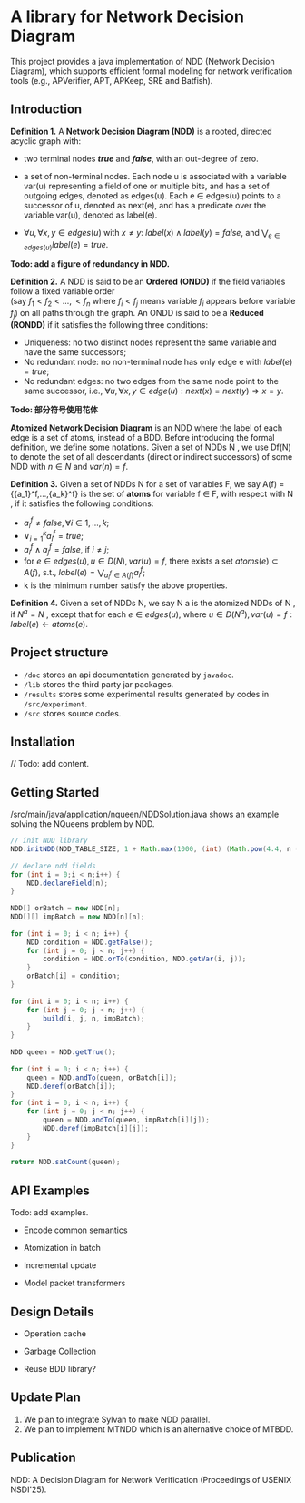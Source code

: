 # A library for Network Decision Diagram  
This project provides a java implementation of NDD (Network Decision Diagram), which supports efficient formal modeling for network verification tools (e.g., APVerifier, APT, APKeep, SRE and Batfish).  
  
## Introduction  
**Definition 1.** A **Network Decision Diagram (NDD)** is a rooted, directed acyclic graph with:  
  
- two terminal nodes ***true*** and ***false***, with an out-degree of zero.  
  
- a set of non-terminal nodes. Each node u is associated with a variable var(u) representing a field of one or multiple bits, and has a set of outgoing edges, denoted as edges(u). Each e $\in$ edges(u) points to a successor of u, denoted as next(e), and has a predicate over the variable var(u), denoted as label(e).  
  
- $\forall u, \forall x, y \in edges(u)$ with $x \ne y$: $label(x)\wedge label(y) = false$, and $\bigvee_{e \in edges(u)}label(e) = true$.  
  
**Todo: add a figure of redundancy in NDD.**  
  
**Definition 2.** A NDD is said to be an **Ordered (ONDD)** if the field variables follow a fixed variable order  
(say $f_1 < f_2 < ...,< f_n$ where $f_i < f_j$ means variable $f_i$ appears before variable $f_j$) on all paths through the graph. An ONDD is said to be a **Reduced (RONDD)** if it satisfies the following three conditions:  
- Uniqueness: no two distinct nodes represent the same variable and have the same successors;  
- No redundant node: no non-terminal node has only edge e with $label(e) = true$;  
- No redundant edges: no two edges from the same node point to the same successor, i.e., $\forall u,\forall x, y \in edge(u) : next(x) = next(y) \Rightarrow x = y$.  

**Todo:   部分符号使用花体**

**Atomized Network Decision Diagram** is an NDD where the label of each edge is a set of atoms, instead of a BDD. Before introducing the formal definition, we define some notations. Given a set of NDDs N , we use Df(N) to denote the set of  all descendants (direct or indirect successors) of some NDD with $n \in N$ and $var(n) = f$.  
  
**Definition 3.** Given a set of NDDs N for a set of variables F, we say A(f) = {{a_1}^f,...,{a_k}^f} is the set of **atoms** for variable f ∈ F, with respect with N , if it satisfies the following conditions:  
- $a_i^f \ne false,\forall i ∈ {1,..., k}$;  
- $\vee_{i=1}^k a_i^f = true$;  
- $a_i^f∧a_j^f = false$, if $i \ne j$;  
- for $e \in edges(u), u \in D(N), var(u) = f$, there exists a set $atoms(e) \subset A(f)$, s.t., $label(e) = \bigvee_{a_i^f∈A(f)}a_i^f$;  
- k is the minimum number satisfy the above properties.  
  
**Definition 4.** Given a set of NDDs N, we say N a is the atomized NDDs of N , if $N^a = N$ , except that for each $e \in edges(u)$, where $u \in D(N^a), var(u) = f: label(e) \leftarrow atoms(e)$.  
  
## Project structure  
- `/doc` stores an api documentation generated by `javadoc`.  
- `/lib` stores the third party jar packages.  
- `/results` stores some experimental results generated by codes in `/src/experiment`.  
- `/src` stores source codes.  
  
## Installation  
// Todo: add content.  
  
## Getting Started  
/src/main/java/application/nqueen/NDDSolution.java shows an example solving the NQueens problem by NDD.  
  
```java  
// init NDD library  
NDD.initNDD(NDD_TABLE_SIZE, 1 + Math.max(1000, (int) (Math.pow(4.4, n - 6)) * 1000), 10000);  
  
// declare ndd fields  
for (int i = 0;i < n;i++) {  
	NDD.declareField(n);  
}  
  
NDD[] orBatch = new NDD[n];  
NDD[][] impBatch = new NDD[n][n];  
  
for (int i = 0; i < n; i++) {  
	NDD condition = NDD.getFalse();  
	for (int j = 0; j < n; j++) {  
		condition = NDD.orTo(condition, NDD.getVar(i, j));  
	}  
	orBatch[i] = condition;  
}  
  
for (int i = 0; i < n; i++) {  
	for (int j = 0; j < n; j++) {  
		build(i, j, n, impBatch);  
	}  
}  
  
NDD queen = NDD.getTrue();  
  
for (int i = 0; i < n; i++) {  
	queen = NDD.andTo(queen, orBatch[i]);  
	NDD.deref(orBatch[i]);  
}  
for (int i = 0; i < n; i++) {  
	for (int j = 0; j < n; j++) {  
		queen = NDD.andTo(queen, impBatch[i][j]);  
		NDD.deref(impBatch[i][j]);  
	}  
}  
  
return NDD.satCount(queen);  
```  
  
## API Examples  
  
Todo: add examples.  
  
- Encode common semantics  
  
- Atomization in batch  
  
- Incremental update  
  
- Model packet transformers  
  
## Design Details  
  
- Operation cache  
  
- Garbage Collection  
  
- Reuse BDD library?  
  
## Update Plan  
1. We plan to integrate Sylvan to make NDD parallel.  
2. We plan to implement MTNDD which is an alternative choice of MTBDD.  
  
## Publication  
NDD: A Decision Diagram for Network Verification (Proceedings of USENIX NSDI'25).
